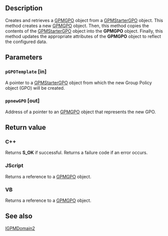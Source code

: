 ## Description

Creates and retrieves a
[GPMGPO](https://learn.microsoft.com/previous-versions/windows/desktop/api/gpmgmt/nn-gpmgmt-igpmgpo) object from a [GPMStarterGPO](https://learn.microsoft.com/previous-versions/windows/desktop/api/gpmgmt/nn-gpmgmt-igpmstartergpo) object. This method creates a new [GPMGPO](https://learn.microsoft.com/previous-versions/windows/desktop/api/gpmgmt/nn-gpmgmt-igpmgpo) object. Then, this method copies the contents of the [GPMStarterGPO](https://learn.microsoft.com/previous-versions/windows/desktop/api/gpmgmt/nn-gpmgmt-igpmstartergpo) object into the **GPMGPO** object. Finally, this method updates the appropriate attributes of the **GPMGPO** object to reflect the configured data.

## Parameters

### `pGPOTemplate` [in]

A pointer to a [GPMStarterGPO](https://learn.microsoft.com/previous-versions/windows/desktop/api/gpmgmt/nn-gpmgmt-igpmstartergpo) object from which the new Group Policy object (GPO) will be created.

### `ppnewGPO` [out]

Address of a pointer to an [GPMGPO](https://learn.microsoft.com/previous-versions/windows/desktop/api/gpmgmt/nn-gpmgmt-igpmgpo) object that represents the new GPO.

## Return value

### C++

Returns **S_OK** if successful. Returns a failure code if an error occurs.

### JScript

Returns a reference to a [GPMGPO](https://learn.microsoft.com/previous-versions/windows/desktop/api/gpmgmt/nn-gpmgmt-igpmgpo) object.

### VB

Returns a reference to a [GPMGPO](https://learn.microsoft.com/previous-versions/windows/desktop/api/gpmgmt/nn-gpmgmt-igpmgpo) object.

## See also

[IGPMDomain2](https://learn.microsoft.com/previous-versions/windows/desktop/api/gpmgmt/nn-gpmgmt-igpmdomain2)